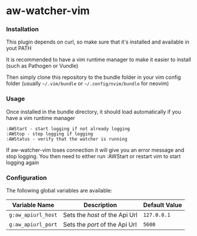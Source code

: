 aw-watcher-vim
==============

### Installation

This plugin depends on curl, so make sure that it's installed and available in yout PATH

It is recommended to have a vim runtime manager to make it easier to install (such as Pathogen or Vundle)

Then simply clone this repository to the bundle folder in your vim config folder (usually `~/.vim/bundle` or `~/.config/nvim/bundle` for neovim)

### Usage

Once installed in the bundle directory, it should load automatically if you have a vim runtime manager

```
:AWStart - start logging if not already logging
:AWStop - stop logging if logging
:AWStatus - verify that the watcher is running
```

If aw-watcher-vim loses connection it will give you an error message and stop logging. You then need to either run :AWStart or restart vim to start logging again

### Configuration

The following global variables are available:

| Variable Name      | Description                    | Default Value |
|--------------------|--------------------------------|---------------|
| `g:aw_apiurl_host` | Sets the _host_ of the Api Url | `127.0.0.1`   |
| `g:aw_apiurl_port` | Sets the _port_ of the Api Url | `5600`        |
